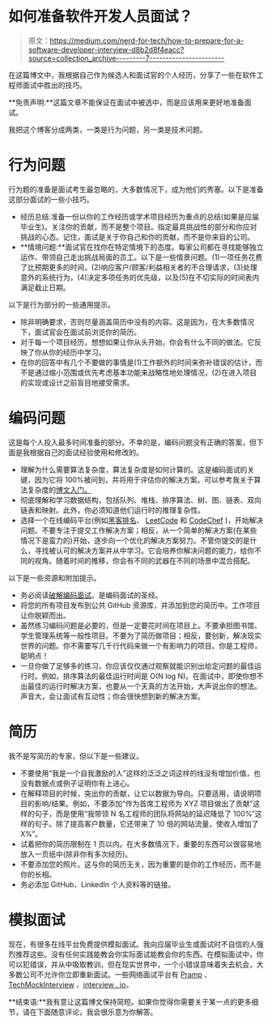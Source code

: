 # 如何准备软件开发人员面试？

> 原文：<https://medium.com/nerd-for-tech/how-to-prepare-for-a-software-developer-interview-d8b2d8f4eacc?source=collection_archive---------7----------------------->

在这篇博文中，我根据自己作为候选人和面试官的个人经历，分享了一些在软件工程师面试中胜出的技巧。

**免责声明:**这篇文章不能保证在面试中被选中，而是应该用来更好地准备面试。

我把这个博客分成两类，一类是行为问题，另一类是技术问题。

# 行为问题

行为题的准备是面试考生最忽略的，大多数情况下，成为他们的秀塞。以下是准备这部分面试的一些小技巧。

*   经历总结:准备一份以你的工作经历或学术项目经历为重点的总结(如果是应届毕业生)。关注你的贡献，而不是整个项目。指定最具挑战性的部分和你应对挑战的心态。记住，面试是关于你自己和你的贡献，而不是你来自的公司。
*   **情境问题:**面试官在找你在特定情境下的态度。每家公司都在寻找能够独立运作、带领自己走出挑战局面的员工。以下是一些情景问题。(1)一项任务花费了比预期更多的时间，(2)响应客户/顾客/利益相关者的不合理请求，(3)处理意外的系统行为，(4)决定多项任务的优先级，以及(5)在不切实际的时间表内满足截止日期。

以下是行为部分的一些通用提示。

*   除非明确要求，否则尽量涵盖简历中没有的内容。这是因为，在大多数情况下，面试官会在面试前浏览你的简历。
*   对于每一个项目经历，想想如果让你从头开始，你会有什么不同的做法。它反映了你从你的经历中学习。
*   在你的回答中有几个不要做的事情是(1)工作额外的时间来弥补错误的估计，而不是通过缩小范围或优先考虑基本功能来战略性地处理情况，(2)在进入项目的实现或设计之前盲目地接受需求。

# 编码问题

这是每个人投入最多时间准备的部分。不幸的是，编码问题没有正确的答案，但下面是我根据自己的面试经验使用和修改的。

*   理解为什么需要算法复杂度，算法复杂度是如何计算的。这是编码面试的关键，因为它将 100%被问到，并将用于评估你的解决方案。可以参考我关于算法复杂度的[博文入门。](https://adityasolge.medium.com/algorithm-complexity-simplified-acf9eac5284a)
*   彻底理解和学习数据结构，包括队列、堆栈、排序算法、树、图、链表、双向链表和映射。此外，你必须知道他们运行时的推理复杂性。
*   选择一个在线编码平台(例如[黑客排名](https://www.hackerrank.com/)、 [LeetCode](https://leetcode.com/) 和 [CodeChef](https://www.codechef.com/ide) )，开始解决问题。不要专注于提交工作解决方案；相反，从一个简单的解决方案(在某些情况下是蛮力的)开始，逐步向一个优化的解决方案努力。不管你提交的是什么，寻找被认可的解决方案并从中学习。它会培养你解决问题的能力，给你不同的视角。随着时间的推移，你会有不同的武器在不同的场景中混合搭配。

以下是一些资源和附加提示。

*   务必阅读[破解编码面试](https://www.amazon.com/Cracking-Coding-Interview-Programming-Questions/dp/0984782850)。是编码面试的圣经。
*   将您的所有项目发布到公共 GitHub 资源库，并添加到您的简历中。工作项目让你脱颖而出。
*   虽然练习编码问题是必要的，但是一定要花时间在项目上。不要承担图书馆、学生管理系统等一般性项目。不要为了简历做项目；相反，要创新，解决现实世界的问题。你不需要写几千行代码来做一个有影响力的项目。你是工程师，聪明点！
*   一旦你做了足够多的练习，你应该仅仅通过观察就能识别出给定问题的最佳运行时。例如，排序算法的最佳运行时间是 O(N log N)。在面试中，即使你想不出最佳的运行时解决方案，也要从一个天真的方法开始，大声说出你的想法。声音大，会让面试有互动性；你会很快想到新的解决方案。

# 简历

我不是写简历的专家，但以下是一些建议。

*   不要使用“我是一个自我激励的人”这样的泛泛之词这样的线没有增加价值，也没有数据点或例子证明你有上进心。
*   在解释项目的时候，突出你的贡献，让它以数据为导向。只要适用，请说明项目的影响/结果。例如，不要添加“作为首席工程师为 XYZ 项目做出了贡献”这样的句子，而是使用“我带领 N 名工程师的团队将网站的延迟降低了 100%”这样的句子。除了提高客户数量，它还带来了 10 倍的网站流量，使收入增加了 X%”。
*   试着把你的简历限制在 1 页以内。在大多数情况下，重要的东西可以很容易地放入一页纸中(除非你有多次经历)。
*   不要添加您的照片。这与你的简历无关，因为重要的是你的工作经历，而不是你的长相。
*   务必添加 GitHub、LinkedIn 个人资料等的链接。

# 模拟面试

现在，有很多在线平台免费提供模拟面试。我向应届毕业生或面试时不自信的人强烈推荐这些。没有任何实践能教会你实际面试能教会你的东西。在模拟面试中，你可以犯错误，并从中吸取教训，但在现实世界中，一个小错误意味着失去机会，大多数公司不允许你立即重新面试。一些网络面试平台有 [Pramp](https://www.pramp.com/#/) 、 [TechMockInterview](https://www.techmockinterview.com/) 、[interview . io](https://interviewing.io/)。

**结束语:**我有意让这篇博文保持简短。如果你觉得你需要关于某一点的更多细节，请在下面随意评论，我会很乐意为你解答。